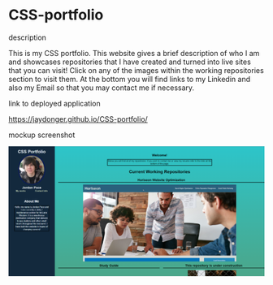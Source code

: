# CSS-portfolio
description

This is my CSS portfolio. This website gives a brief description of who I am and showcases repositories that I have created and turned into live sites that you can visit! Click on any of the images within the working repositories section to visit them. At the bottom you will find links to my Linkedin and also my Email so that you may contact me if necessary.

link to deployed application

https://jaydonger.github.io/CSS-portfolio/

mockup screenshot

![Alt text](/assets/images/CSS-portfolio.png?raw=true "CSS Portfolio")


